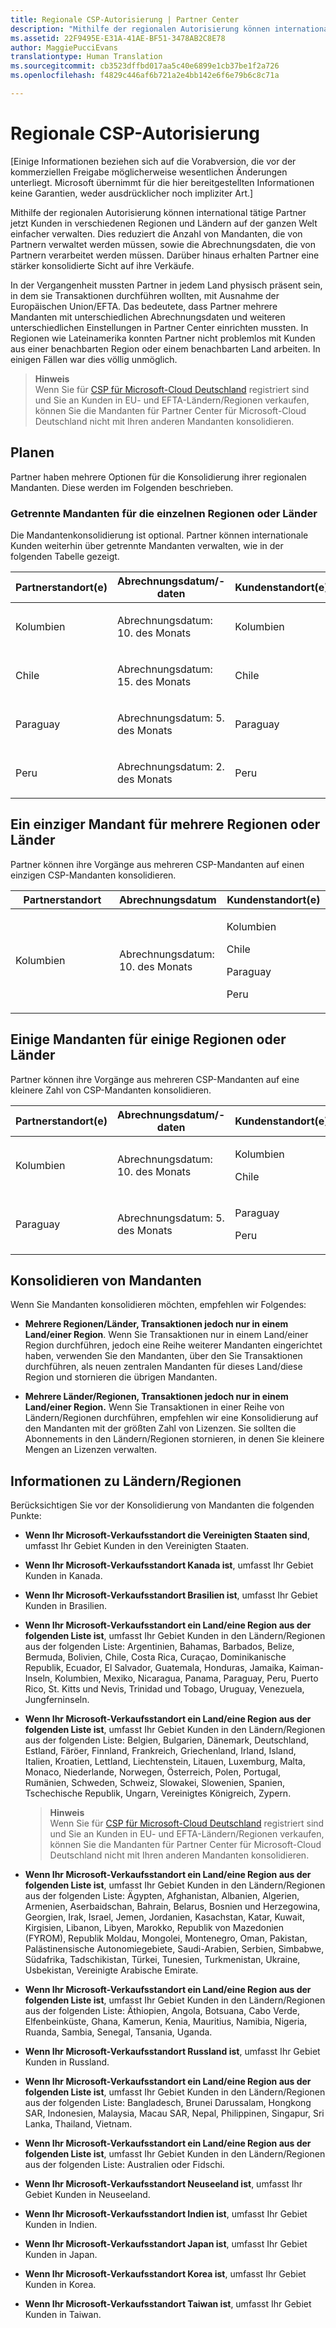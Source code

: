 ```yaml
---
title: Regionale CSP-Autorisierung | Partner Center
description: "Mithilfe der regionalen Autorisierung können international tätige Partner jetzt Kunden in verschiedenen Regionen und Ländern auf der ganzen Welt einfacher verwalten."
ms.assetid: 22F9495E-E31A-41AE-BF51-3478AB2C8E78
author: MaggiePucciEvans
translationtype: Human Translation
ms.sourcegitcommit: cb3523dffbd017aa5c40e6899e1cb37be1f2a726
ms.openlocfilehash: f4829c446af6b721a2e4bb142e6f6e79b6c8c71a

---
```


# Regionale CSP-Autorisierung


\[Einige Informationen beziehen sich auf die Vorabversion, die vor der kommerziellen Freigabe möglicherweise wesentlichen Änderungen unterliegt. Microsoft übernimmt für die hier bereitgestellten Informationen keine Garantien, weder ausdrücklicher noch impliziter Art.\]

Mithilfe der regionalen Autorisierung können international tätige Partner jetzt Kunden in verschiedenen Regionen und Ländern auf der ganzen Welt einfacher verwalten. Dies reduziert die Anzahl von Mandanten, die von Partnern verwaltet werden müssen, sowie die Abrechnungsdaten, die von Partnern verarbeitet werden müssen. Darüber hinaus erhalten Partner eine stärker konsolidierte Sicht auf ihre Verkäufe.

In der Vergangenheit mussten Partner in jedem Land physisch präsent sein, in dem sie Transaktionen durchführen wollten, mit Ausnahme der Europäischen Union/EFTA. Das bedeutete, dass Partner mehrere Mandanten mit unterschiedlichen Abrechnungsdaten und weiteren unterschiedlichen Einstellungen in Partner Center einrichten mussten. In Regionen wie Lateinamerika konnten Partner nicht problemlos mit Kunden aus einer benachbarten Region oder einem benachbarten Land arbeiten. In einigen Fällen war dies völlig unmöglich.

>**Hinweis**<br> Wenn Sie für [CSP für Microsoft-Cloud Deutschland](partner-center-for-microsoft-cloud-germany.md) registriert sind und Sie an Kunden in EU- und EFTA-Ländern/Regionen verkaufen, können Sie die Mandanten für Partner Center für Microsoft-Cloud Deutschland nicht mit Ihren anderen Mandanten konsolidieren.  

## Planen

Partner haben mehrere Optionen für die Konsolidierung ihrer regionalen Mandanten. Diese werden im Folgenden beschrieben.

### Getrennte Mandanten für die einzelnen Regionen oder Länder

Die Mandantenkonsolidierung ist optional. Partner können internationale Kunden weiterhin über getrennte Mandanten verwalten, wie in der folgenden Tabelle gezeigt.

<table>
<colgroup>
<col width="33%" />
<col width="33%" />
<col width="33%" />
</colgroup>
<thead>
<tr class="header">
<th>Partnerstandort(e)</th>
<th>Abrechnungsdatum/-daten</th>
<th>Kundenstandort(e)</th>
</tr>
</thead>
<tbody>
<tr class="odd">
<td><p>Kolumbien</p></td>
<td><p>Abrechnungsdatum: 10. des Monats</p></td>
<td><p>Kolumbien</p></td>
</tr>
<tr class="even">
<td><p>Chile</p></td>
<td><p>Abrechnungsdatum: 15. des Monats</p></td>
<td><p>Chile</p></td>
</tr>
<tr class="odd">
<td><p>Paraguay</p></td>
<td><p>Abrechnungsdatum: 5. des Monats</p></td>
<td><p>Paraguay</p></td>
</tr>
<tr class="even">
<td><p>Peru</p></td>
<td><p>Abrechnungsdatum: 2. des Monats</p></td>
<td><p>Peru</p></td>
</tr>
</tbody>
</table>

 

## Ein einziger Mandant für mehrere Regionen oder Länder


Partner können ihre Vorgänge aus mehreren CSP-Mandanten auf einen einzigen CSP-Mandanten konsolidieren.

<table>
<colgroup>
<col width="33%" />
<col width="33%" />
<col width="33%" />
</colgroup>
<thead>
<tr class="header">
<th>Partnerstandort</th>
<th>Abrechnungsdatum</th>
<th>Kundenstandort(e)</th>
</tr>
</thead>
<tbody>
<tr class="odd">
<td><p>Kolumbien</p></td>
<td><p>Abrechnungsdatum: 10. des Monats</p></td>
<td><p>Kolumbien</p>
<p>Chile</p>
<p>Paraguay</p>
<p>Peru</p></td>
</tr>
</tbody>
</table>

 

## Einige Mandanten für einige Regionen oder Länder


Partner können ihre Vorgänge aus mehreren CSP-Mandanten auf eine kleinere Zahl von CSP-Mandanten konsolidieren.

<table>
<colgroup>
<col width="33%" />
<col width="33%" />
<col width="33%" />
</colgroup>
<thead>
<tr class="header">
<th>Partnerstandort(e)</th>
<th>Abrechnungsdatum/-daten</th>
<th>Kundenstandort(e)</th>
</tr>
</thead>
<tbody>
<tr class="odd">
<td><p>Kolumbien</p></td>
<td><p>Abrechnungsdatum: 10. des Monats</p></td>
<td><p>Kolumbien</p>
<p>Chile</p></td>
</tr>
<tr class="even">
<td><p>Paraguay</p></td>
<td><p>Abrechnungsdatum: 5. des Monats</p></td>
<td><p>Paraguay</p>
<p>Peru</p></td>
</tr>
</tbody>
</table>

 

## Konsolidieren von Mandanten


Wenn Sie Mandanten konsolidieren möchten, empfehlen wir Folgendes:

-   **Mehrere Regionen/Länder, Transaktionen jedoch nur in einem Land/einer Region**. Wenn Sie Transaktionen nur in einem Land/einer Region durchführen, jedoch eine Reihe weiterer Mandanten eingerichtet haben, verwenden Sie den Mandanten, über den Sie Transaktionen durchführen, als neuen zentralen Mandanten für dieses Land/diese Region und stornieren die übrigen Mandanten.

-   **Mehrere Länder/Regionen, Transaktionen jedoch nur in einem Land/einer Region.** Wenn Sie Transaktionen in einer Reihe von Ländern/Regionen durchführen, empfehlen wir eine Konsolidierung auf den Mandanten mit der größten Zahl von Lizenzen. Sie sollten die Abonnements in den Ländern/Regionen stornieren, in denen Sie kleinere Mengen an Lizenzen verwalten.


## Informationen zu Ländern/Regionen


Berücksichtigen Sie vor der Konsolidierung von Mandanten die folgenden Punkte:

-   **Wenn Ihr Microsoft-Verkaufsstandort die Vereinigten Staaten sind**, umfasst Ihr Gebiet Kunden in den Vereinigten Staaten.

-   **Wenn Ihr Microsoft-Verkaufsstandort Kanada ist**, umfasst Ihr Gebiet Kunden in Kanada.

-   **Wenn Ihr Microsoft-Verkaufsstandort Brasilien ist**, umfasst Ihr Gebiet Kunden in Brasilien.

-   **Wenn Ihr Microsoft-Verkaufsstandort ein Land/eine Region aus der folgenden Liste ist**, umfasst Ihr Gebiet Kunden in den Ländern/Regionen aus der folgenden Liste: Argentinien, Bahamas, Barbados, Belize, Bermuda, Bolivien, Chile, Costa Rica, Curaçao, Dominikanische Republik, Ecuador, El Salvador, Guatemala, Honduras, Jamaika, Kaiman-Inseln, Kolumbien, Mexiko, Nicaragua, Panama, Paraguay, Peru, Puerto Rico, St. Kitts und Nevis, Trinidad und Tobago, Uruguay, Venezuela, Jungferninseln.

-   **Wenn Ihr Microsoft-Verkaufsstandort ein Land/eine Region aus der folgenden Liste ist**, umfasst Ihr Gebiet Kunden in den Ländern/Regionen aus der folgenden Liste: Belgien, Bulgarien, Dänemark, Deutschland, Estland, Färöer, Finnland, Frankreich, Griechenland, Irland, Island, Italien, Kroatien, Lettland, Liechtenstein, Litauen, Luxemburg, Malta, Monaco, Niederlande, Norwegen, Österreich, Polen, Portugal, Rumänien, Schweden, Schweiz, Slowakei, Slowenien, Spanien, Tschechische Republik, Ungarn, Vereinigtes Königreich, Zypern.

    >**Hinweis**<br> Wenn Sie für [CSP für Microsoft-Cloud Deutschland](partner-center-for-microsoft-cloud-germany.md) registriert sind und Sie an Kunden in EU- und EFTA-Ländern/Regionen verkaufen, können Sie die Mandanten für Partner Center für Microsoft-Cloud Deutschland nicht mit Ihren anderen Mandanten konsolidieren.  


-   **Wenn Ihr Microsoft-Verkaufsstandort ein Land/eine Region aus der folgenden Liste ist**, umfasst Ihr Gebiet Kunden in den Ländern/Regionen aus der folgenden Liste: Ägypten, Afghanistan, Albanien, Algerien, Armenien, Aserbaidschan, Bahrain, Belarus, Bosnien und Herzegowina, Georgien, Irak, Israel, Jemen, Jordanien, Kasachstan, Katar, Kuwait, Kirgisien, Libanon, Libyen, Marokko, Republik von Mazedonien (FYROM), Republik Moldau, Mongolei, Montenegro, Oman, Pakistan, Palästinensische Autonomiegebiete, Saudi-Arabien, Serbien, Simbabwe, Südafrika, Tadschikistan, Türkei, Tunesien, Turkmenistan, Ukraine, Usbekistan, Vereinigte Arabische Emirate.

-   **Wenn Ihr Microsoft-Verkaufsstandort ein Land/eine Region aus der folgenden Liste ist**, umfasst Ihr Gebiet Kunden in den Ländern/Regionen aus der folgenden Liste: Äthiopien, Angola, Botsuana, Cabo Verde, Elfenbeinküste, Ghana, Kamerun, Kenia, Mauritius, Namibia, Nigeria, Ruanda, Sambia, Senegal, Tansania, Uganda.

-   **Wenn Ihr Microsoft-Verkaufsstandort Russland ist**, umfasst Ihr Gebiet Kunden in Russland.

-   **Wenn Ihr Microsoft-Verkaufsstandort ein Land/eine Region aus der folgenden Liste ist**, umfasst Ihr Gebiet Kunden in den Ländern/Regionen aus der folgenden Liste: Bangladesch, Brunei Darussalam, Hongkong SAR, Indonesien, Malaysia, Macau SAR, Nepal, Philippinen, Singapur, Sri Lanka, Thailand, Vietnam.

-   **Wenn Ihr Microsoft-Verkaufsstandort ein Land/eine Region aus der folgenden Liste ist**, umfasst Ihr Gebiet Kunden in den Ländern/Regionen aus der folgenden Liste: Australien oder Fidschi.

-   **Wenn Ihr Microsoft-Verkaufsstandort Neuseeland ist**, umfasst Ihr Gebiet Kunden in Neuseeland.

-   **Wenn Ihr Microsoft-Verkaufsstandort Indien ist**, umfasst Ihr Gebiet Kunden in Indien.

-   **Wenn Ihr Microsoft-Verkaufsstandort Japan ist**, umfasst Ihr Gebiet Kunden in Japan.

-   **Wenn Ihr Microsoft-Verkaufsstandort Korea ist**, umfasst Ihr Gebiet Kunden in Korea.

-   **Wenn Ihr Microsoft-Verkaufsstandort Taiwan ist**, umfasst Ihr Gebiet Kunden in Taiwan.

 

 






<!--HONumber=Jan17_HO2-->



